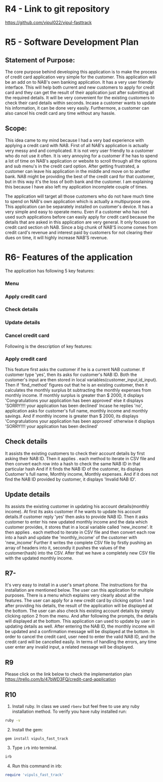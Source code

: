 # R4 - Link to git repository
https://github.com/vipul022/vipul-fasttrack

# R5 - Software Development Plan
## Statement of Purpose: 
The core purpose behind developing this application is to make the process of credit card application very simple for the customer. This application will be an add on to NAB's own banking application. It has a very user friendly interface. This will help both current and new customers to apply for credit card and they can get the result of their application just after submitting all the required details. It will be very convenient for the existing customers to check their card details within seconds. Incase a customer wants to update his information, it can be done very easily. Furthermore, a customer can also cancel his credit card any time without any hassle.


## Scope: 
This idea came to my mind because I had a very bad experience with applying a credit card with NAB. First of all NAB's application is actually very messy and and complicated. It is not very user friendly to a customer who do not use it often. It is very annoying for a customer if he has to spend a lot of time on NAB's application or website to scroll through all the options and sub menu's in the credit card option.
After getting frustrated, a customer can leave his application in the middle and move on to another bank. NAB might be providing the best of the credit card for that customer, but in this way it's the loss of both bank and the customer. I am explaining this because I have also left my application incomplete couple of times.

The application will target all those customers who do not have much time to spend on NAB's own application which is actually a multipurpose one. This application can be separately installed on customer's device. It has a very simple and easy to operate menu. Even if a customer who has not used such applications before can easily apply for credit card because the details that are asked in this application are very general. It only focuses on credit card section oh NAB. Since a big chunk of NAB'S  income comes from credit card's revenue and interest paid by customers for not clearing their dues on time, it will highly increase NAB'S revenue. 

# R6- Features of the application
The application has following 5 key features:
### Menu
### Apply credit card
### Check details
### Update details
### Cancel credit card

Following is the description of key features:
### Apply credit card
 This feature first asks the customer if he is a current NAB customer. If customer type 'yes', then its asks for customer's NAB ID. Both the customer's input are then stored in local variables(customer_input,id_input). Then if 'find_method' figures out that he is an existing customer, then it calculates the monthly surplus bt subtracting the monthly expenses from monthly income. If monthly surplus is greater than $ 2000, it displays 'Congratulations your application has been approved' else it displays 'SORRY!!!! your application has been declined'
 Incase he replies 'no', application asks for customer's full name, monthly income and monthly savings. And if monthly income is greater than $ 2000, its displays 'Congratulations your application has been approved' otherwise it displays 'SORRY!!!! your application has been declined'
## Check details
It assists the existing customers to check their account details by first asking their NAB ID. Then it applies . each method to iterate in CSV file and then convert each row into a hash to check the same NAB ID in that particular hash
And if it finds the NAB ID of the customer, its displays Customer's full name, Monthly income, Monthly expenses. And if it does not find the NAB ID provided by customer, it displays 'Invalid NAB ID'.
## Update details 
Its assists the existing customer in updating his account details(monthly income). At first its asks customer if he wants to update his account details.If customer reply 'yes' then asks to provide NAB ID. Then it asks customer to enter his new updated monthly income and the data which customer provides, it stores that in a local variable called 'new_income'. It then applies . each method to iterate in CSV file and then convert each row into a hash and update the 'monthly_income' of the customer with 'new_income'
Further it writes the complete CSV file by firstly pushing an array of headers into it, secondly it pushes the values of the customer(hash) into the CSV. After that we have a completely new CSV file with the updated monthly income.

## R7-
It's very easy to install in a user's smart phone. The instructions for tha installation are mentioned below. The user can this application for multiple purposes. There is a menu which explains very clearly about all the features. The user can apply for a new credit card by clicking option 1 and after providing his details, the result of the application will be displayed at the bottom. The user can also check his existing account details by simply clicking option 2 from the menu. And after following the prompts, the details will displayed at the bottom. This application can used to update by user in updating details as well. After entering the NAB ID, the monthly income will be updated and a confirmation message will be displayed at the bottom. In order to cancel the credit card, user need to enter the valid NAB ID, and the credit card will be cancelled easily. In terms of handling the errors, any time user enter any invalid input, a related message will be displayed.










## R9
Please click on the link below to check the implementation plan
https://trello.com/b/47bWD3FQ/credit-card-application

## R10
1. Install ruby. In class we used `rbenv` but feel free to use any ruby installation method. To verify you have ruby installed run:

```bash
ruby -v
```

2. Install the gem:

```
gem install vipuls_fast_track
```

3. Type `irb` into terminal.

```bash
irb
```

4. Run this command in irb:

```ruby
require 'vipuls_fast_track'
```

